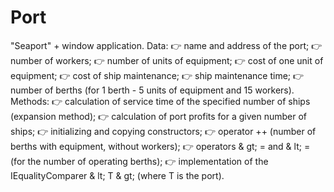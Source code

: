 # Port
"Seaport" + window application.
Data:  :point_right: name and address of the port;  :point_right: number of workers;  :point_right: number of units of equipment;  :point_right: cost of one unit of equipment;  :point_right: cost of ship maintenance;  :point_right: ship maintenance time;  :point_right: number of berths (for 1 berth - 5 units of equipment and 15 workers).  Methods:  :point_right: calculation of service time of the specified number of ships (expansion method);  :point_right: calculation of port profits for a given number of ships;  :point_right: initializing and copying constructors;  :point_right: operator ++ (number of berths with equipment, without workers);  :point_right: operators & gt; = and & lt; = (for the number of operating berths);  :point_right: implementation of the IEqualityComparer & lt; T & gt; (where T is the port). 
